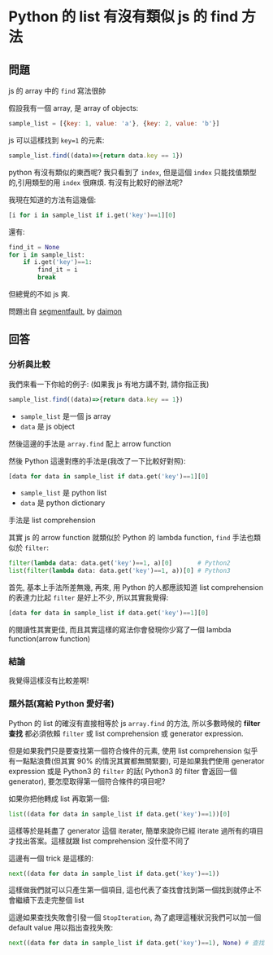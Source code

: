 # Python 的 list 有沒有類似 js 的 find 方法

## 問題

js 的 array 中的 `find` 寫法很帥

假設我有一個 array, 是 array of objects:

```javascript
sample_list = [{key: 1, value: 'a'}, {key: 2, value: 'b'}]
```

js 可以這樣找到 `key=1` 的元素:

```javascript
sample_list.find((data)=>{return data.key == 1})
```

python 有沒有類似的東西呢? 
我只看到了 `index`, 但是這個 `index` 只能找值類型的,引用類型的用 `index` 很麻煩. 
有沒有比較好的辦法呢?

我現在知道的方法有這幾個:

```python
[i for i in sample_list if i.get('key')==1][0]
```

還有:

```python
find_it = None
for i in sample_list:
    if i.get('key')==1: 
        find_it = i
        break
```

但總覺的不如 js 爽.

問題出自 [segmentfault](https://segmentfault.com/q/1010000006013101/a-1020000006013138), by [daimon](https://segmentfault.com/u/daimon)

## 回答

### 分析與比較

我們來看一下你給的例子:
(如果我 js 有地方講不對, 請你指正我)

```javascript
sample_list.find((data)=>{return data.key == 1})
```

* `sample_list` 是一個 js array
* `data` 是 js object

然後這邊的手法是 `array.find` 配上 arrow function

然後 Python 這邊對應的手法是(我改了一下比較好對照):

```python
[data for data in sample_list if data.get('key')==1][0]
```

* `sample_list` 是 python list
* `data` 是 python dictionary

手法是 list comprehension

其實 js 的 arrow function 就類似於 Python 的 lambda function, `find` 手法也類似於 `filter`:

```python
filter(lambda data: data.get('key')==1, a)[0]       # Python2
list(filter(lambda data: data.get('key')==1, a))[0] # Python3
```

首先, 基本上手法所差無幾, 再來, 用 Python 的人都應該知道 list comprehension 的表達力比起 `filter` 是好上不少, 所以其實我覺得:

```python
[data for data in sample_list if data.get('key')==1][0]
```

的閱讀性其實更佳, 而且其實這樣的寫法你會發現你少寫了一個 lambda function(arrow function)

### 結論

我覺得這樣沒有比較差啊!

### 題外話(寫給 Python 愛好者)

Python 的 list 的確沒有直接相等於 js `array.find` 的方法, 所以多數時候的 **filter 查找** 都必須依賴 `filter` 或 list comprehension 或 generator expression.

但是如果我們只是要查找第一個符合條件的元素, 使用 list comprehension 似乎有一點點浪費(但其實 90% 的情況其實都無關緊要), 可是如果我們使用 generator expression 或是 Python3 的 `filter` 的話( Python3 的  filter 會返回一個 generator), 要怎麼取得第一個符合條件的項目呢?

如果你把他轉成 list 再取第一個:

```python
list((data for data in sample_list if data.get('key')==1))[0]
```

這樣等於是耗盡了 generator 這個 iterater, 簡單來說你已經 iterate 過所有的項目才找出答案。這樣就跟 list comprehension 沒什麼不同了

這邊有一個 trick 是這樣的:

```python
next((data for data in sample_list if data.get('key')==1))
```

這樣做我們就可以只產生第一個項目, 這也代表了查找會找到第一個找到就停止不會繼續下去走完整個 list

這邊如果查找失敗會引發一個 `StopIteration`, 為了處理這種狀況我們可以加一個 default value 用以指出查找失敗:

```python
next((data for data in sample_list if data.get('key')==1), None) # 查找失敗會返回 `None`
```
